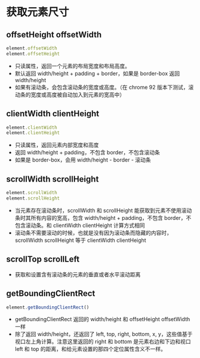 # 获取元素尺寸

## offsetHeight offsetWidth

```js
element.offsetWidth
element.offsetHeight
```
* 只读属性，返回一个元素的布局宽度和布局高度。
* 默认返回 width/height + padding + border，如果是 border-box 返回 width/height
* 如果有滚动条，会包含滚动条的宽度或高度。（在 chrome 92 版本下测试，滚动条的宽度或高度被自动加入到元素的宽高中）

## clientWidth clientHeight


```js
element.clientWidth
element.clientHeight
```

* 只读属性，返回元素内部宽度和高度
* 返回 width/height + padding，不包含 border，不包含滚动条
* 如果是 border-box，会用 width/height - border - 滚动条

## scrollWidth scrollHeight

```js
element.scrollWidth
element.scrollHeight
```

* 当元素存在滚动条时，scrollWidth 和 scrollHeight 能获取到元素不使用滚动条时其所有内容的宽高，包含 width/height + padding，不包含 border，不包含滚动条。和 clientWidth clientHeight 计算方式相同
* 滚动条不需要滚动的时候，也就是没有因为滚动条而隐藏的内容时，scrollWidth scrollHeight 等于 clientWidth clientHeight

## scrollTop scrollLeft

* 获取和设置含有滚动条的元素的垂直或者水平滚动距离

## getBoundingClientRect

```js
element.getBoundingClientRect()
```

* getBoundingClientRect 返回的 width/height 和 offsetHeight offsetWidth 一样
* 除了返回 width/height，还返回了 left, top, right, bottom, x, y，这些值基于视口左上角计算。注意这里返回的 right 和 bottom 是元素右边和下边和视口 left 和 top 的距离，和给元素设置的那四个定位属性含义不一样。